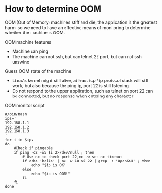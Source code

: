# How to determine OOM

OOM \(Out of Memory\) machines stiff and die, the application is the greatest harm, so we need to have an effective means of monitoring to determine whether the machine is OOM.

OOM machine features

* Machine can ping
* The machine can not ssh, but can telnet 22 port, but can not ssh upswing

Guess OOM state of the machine

* Linux's kernel might still alive, at least tcp / ip protocol stack will still work, but also because the ping ip, port 22 is still listening
* Do not respond to the upper application, such as telnet on port 22 can be connected, but no response when entering any character

OOM monitor script

```text
#/bin/bash
ips='
192.168.1.1
192.168.1.2
192.168.1.3
'
for i in $ips
do
    #Check if pingable
    if ping -c2 -w5 $i 2>/dev/null ; then
        # Use nc to check port 22,nc -w set nc timeout
        if echo 'hello' | nc -w 10 $i 22 | grep -q 'OpenSSH' ; then
            echo "$ip is OK"
        else
            echo "$ip is OOM!"
        fi
    fi
done
```

